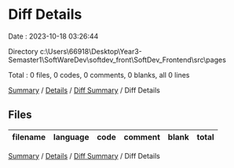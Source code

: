 # Diff Details

Date : 2023-10-18 03:26:44

Directory c:\\Users\\66918\\Desktop\\Year3-Semaster1\\SoftWareDev\\softdev_front\\SoftDev_Frontend\\src\\pages

Total : 0 files,  0 codes, 0 comments, 0 blanks, all 0 lines

[Summary](results.md) / [Details](details.md) / [Diff Summary](diff.md) / Diff Details

## Files
| filename | language | code | comment | blank | total |
| :--- | :--- | ---: | ---: | ---: | ---: |

[Summary](results.md) / [Details](details.md) / [Diff Summary](diff.md) / Diff Details